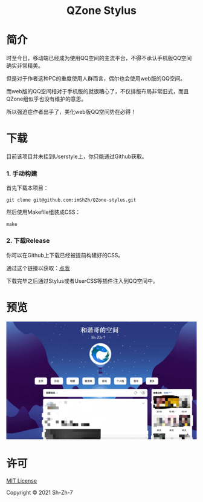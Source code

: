 <h1 align=center>QZone Stylus</h1>

# 简介

时至今日，移动端已经成为使用QQ空间的主流平台，不得不承认手机版QQ空间确实非常精美。

但是对于作者这种PC的重度使用人群而言，偶尔也会使用web版的QQ空间。

而web版的QQ空间相对于手机版的就很糟心了，不仅排版布局非常旧式，而且QZone组似乎也没有维护的意思。

所以强迫症作者出手了，美化web版QQ空间势在必得！



# 下载

目前该项目并未挂到Userstyle上，你只能通过Github获取。

### 1. 手动构建

首先下载本项目：

```shell
git clone git@github.com:imShZh/QZone-stylus.git
```

然后使用Makefile组装成CSS：

```she
make
```

### 2. 下载Release

你可以在Github上下载已经被提前构建好的CSS。

通过这个链接以获取：[点我](https://github.com/imShZh/QZone-Stylus/releases)

下载完毕之后通过Stylus或者UserCSS等插件注入到QQ空间中。



# 预览
<img src="preview.png" alt="preview" width="700">


# 许可

[MIT License](LICENSE)

Copyright ©️ 2021 Sh-Zh-7
